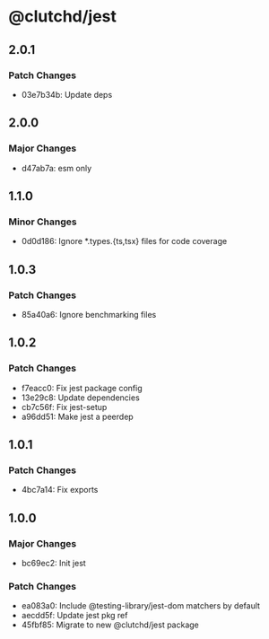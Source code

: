 # @clutchd/jest

## 2.0.1

### Patch Changes

- 03e7b34b: Update deps

## 2.0.0

### Major Changes

- d47ab7a: esm only

## 1.1.0

### Minor Changes

- 0d0d186: Ignore \*.types.{ts,tsx} files for code coverage

## 1.0.3

### Patch Changes

- 85a40a6: Ignore benchmarking files

## 1.0.2

### Patch Changes

- f7eacc0: Fix jest package config
- 13e29c8: Update dependencies
- cb7c56f: Fix jest-setup
- a96dd51: Make jest a peerdep

## 1.0.1

### Patch Changes

- 4bc7a14: Fix exports

## 1.0.0

### Major Changes

- bc69ec2: Init jest

### Patch Changes

- ea083a0: Include @testing-library/jest-dom matchers by default
- aecdd5f: Update jest pkg ref
- 45fbf85: Migrate to new @clutchd/jest package
